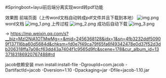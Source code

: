 #Springboot+layui前后端分离实现word转pdf功能

效果图
前端页面（上传word文档自动转成pdf文件并且下载到本地）
![img.png](img.png)
word文档
![img_1.png](img_1.png)
上传过程
![img_2.png](img_2.png)
成功后自动下载
![img_3.png](img_3.png)


-> https://mp.weixin.qq.com/s?__biz=MzI2NjA1OTMwMg==&mid=2456368128&idx=1&sn=4fb3232ddf50909f137116ba60d5684d&chksm=fd0e7f49ca79f65fa6f49342478e0d37f52d3db206318ffa7a08cf63dd43a7404f1c9565d9fc&scene=178&cur_album_id=1337183186920767488#rd

jacob依赖安装
mvn install:install-file -DgroupId=com.jacob -DartifactId=jacob -Dversion=1.10 -Dpackaging=jar -Dfile=jacob-1.10.jar
